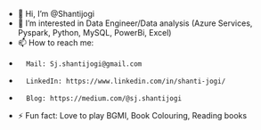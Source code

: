 - 👋 Hi, I’m @Shantijogi
- 👀 I’m interested in Data Engineer/Data analysis (Azure Services, Pyspark, Python, MySQL, PowerBi, Excel)
- 📫 How to reach me:
-       Mail: Sj.shantijogi@gmail.com
-       LinkedIn: https://www.linkedin.com/in/shanti-jogi/
-       Blog: https://medium.com/@sj.shantijogi
- ⚡ Fun fact: Love to play BGMI, Book Colouring, Reading books
<!---
Shantijogi/Shantijogi is a ✨ special ✨ repository because its `README.md` (this file) appears on your GitHub profile.
You can click the Preview link to take a look at your changes.
--->
